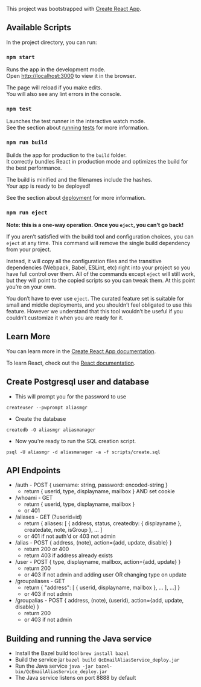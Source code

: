 This project was bootstrapped with [Create React App](https://github.com/facebook/create-react-app).

## Available Scripts

In the project directory, you can run:

### `npm start`

Runs the app in the development mode.<br>
Open [http://localhost:3000](http://localhost:3000) to view it in the browser.

The page will reload if you make edits.<br>
You will also see any lint errors in the console.

### `npm test`

Launches the test runner in the interactive watch mode.<br>
See the section about [running tests](https://facebook.github.io/create-react-app/docs/running-tests) for more information.

### `npm run build`

Builds the app for production to the `build` folder.<br>
It correctly bundles React in production mode and optimizes the build for the best performance.

The build is minified and the filenames include the hashes.<br>
Your app is ready to be deployed!

See the section about [deployment](https://facebook.github.io/create-react-app/docs/deployment) for more information.

### `npm run eject`

**Note: this is a one-way operation. Once you `eject`, you can’t go back!**

If you aren’t satisfied with the build tool and configuration choices, you can `eject` at any time. This command will remove the single build dependency from your project.

Instead, it will copy all the configuration files and the transitive dependencies (Webpack, Babel, ESLint, etc) right into your project so you have full control over them. All of the commands except `eject` will still work, but they will point to the copied scripts so you can tweak them. At this point you’re on your own.

You don’t have to ever use `eject`. The curated feature set is suitable for small and middle deployments, and you shouldn’t feel obligated to use this feature. However we understand that this tool wouldn’t be useful if you couldn’t customize it when you are ready for it.

## Learn More

You can learn more in the [Create React App documentation](https://facebook.github.io/create-react-app/docs/getting-started).

To learn React, check out the [React documentation](https://reactjs.org/).

## Create Postgresql user and database

* This will prompt you for the password to use

`createuser --pwprompt aliasmgr`

* Create the database

`createdb -O aliasmgr aliasmanager`

* Now you're ready to run the SQL creation script.

`psql -U aliasmgr -d aliasmanager -a -f scripts/create.sql`

## API Endpoints

* /auth - POST { username: string, password: encoded-string }
  * return { userid, type, displayname, mailbox } AND set cookie
* /whoami - GET
  * return { userid, type, displayname, mailbox }
  * or 401
* /aliases - GET \(?userid=id\)
  * return { aliases: \[ { address, status, createdby: { displayname }, createdate, note, isGroup }, ... \]
  * or 401 if not auth'd or 403 not admin
* /alias - POST { address, \(note\), action={add, update, disable} }
  * return 200 or 400
  * return 403 if address already exists
* /user - POST { type, displayname, mailbox, action={add, update} }
  * return 200
  * or 403 if not admin and adding user OR changing type on update
* /groupaliases - GET
  * return { "address": \[ { userid, displayname, mailbox }, ... \], ...\] }
  * or 403 if not admin
* /groupalias - POST  { address, \(note\), \(userid\), action={add, update, disable} }
  * return 200
  * or 403 if not admin

## Building and running the Java service

* Install the Bazel build tool `brew install bazel`
* Build the service jar `bazel build QcEmailAliasService_deploy.jar`
* Run the Java service `java -jar bazel-bin/QcEmailAliasService_deploy.jar`
* The Java service listens on port 8888 by default
